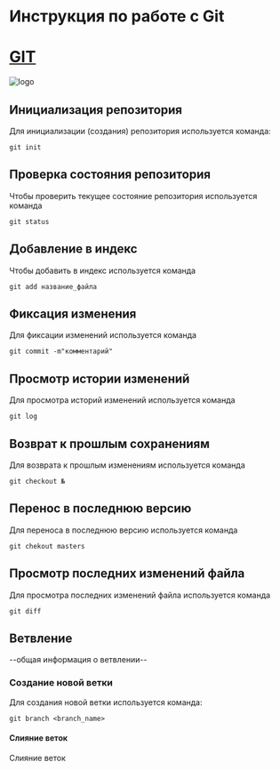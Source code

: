 # **Инструкция по работе с Git**

# [GIT](https://git-scm.com/)

![logo](Git.svg)

## Инициализация репозитория

Для инициализации (создания) репозитория используется команда:

    git init

## Проверка состояния репозитория

Чтобы проверить текущее состояние репозитория используется команда 

    git status

## Добавление в индекс

Чтобы добавить в индекс используется команда 

    git add название_файла

## Фиксация изменения

Для фиксации изменений используется команда

    git commit -m"комментарий"

## Просмотр истории изменений
Для просмотра историй изменений используется команда

    git log

## Возврат к прошлым сохранениям
Для возврата к прошлым изменениям используется команда

    git checkout №

## Перенос в последнюю версию
Для переноса в последнюю версию используется команда

    git chekout masters

 ##  Просмотр последних изменений файла
 Для просмотра последних изменений файла используется команда

    git diff

## Ветвление

--общая информация о ветвлении--

### Создание новой ветки

Для создания новой ветки используется команда:

    git branch <branch_name>

#### Слияние веток

Слияние веток